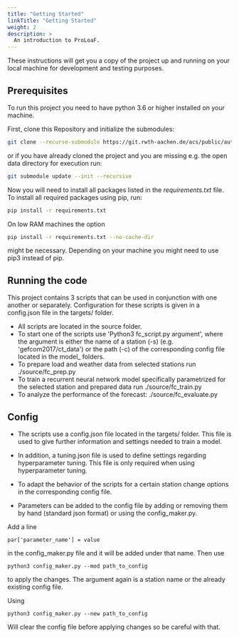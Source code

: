 ```yaml
---
title: "Getting Started"
linkTitle: "Getting Started"
weight: 2
description: >
  An introduction to ProLoaF.
---
```


These instructions will get you a copy of the project up and running on your local machine for development and testing purposes.

## Prerequisites

To run this project you need to have python 3.6 or higher installed on your machine.

First, clone this Repository and initialize the submodules:
```bash
git clone --recurse-submodule https://git.rwth-aachen.de/acs/public/automation/plf/proloaf.git
```
or if you have already cloned the project and you are missing e.g. the open data directory for execution run:
```bash
git submodule update --init --recursive
```

Now you will need to install all packages listed in the *requirements.txt* file.
To install all required packages using pip, run:
```bash
pip install -r requirements.txt
```

On low RAM machines the option
```bash
pip install -r requirements.txt --no-cache-dir
```
might be necessary. Depending on your machine you might need to use pip3 instead of pip.

## Running the code
This project contains 3 scripts that can be used in conjunction with one another or separately. Configuration for these scripts is given in a config.json file in the targets/ folder.

* All scripts are located in the source folder.
* To start one of the scripts use 'Python3 fc_script.py argument', where the argument is either the name of a station (-s) (e.g. 'gefcom2017/ct_data') or the path (-c) of the corresponding config file located in the model_ folders.
* To prepare load and weather data from selected stations run ./source/fc_prep.py
* To train a recurrent neural network model specifically parametrized for the selected station and prepared data run ./source/fc_train.py
* To analyze the performance of the forecast: ./source/fc_evaluate.py

## Config
* The scripts use a config.json file located in the targets/ folder. This file is used to give further information and settings needed to train a model.
* In addition, a tuning.json file is used to define settings regarding hyperparameter tuning. This file is only required when using hyperparameter tuning.


* To adapt the behavior of the scripts for a certain station change options in the corresponding config file.
* Parameters can be added to the config file by adding or removing them by hand (standard json format) or using the config_maker.py.

Add a line
```
par['parameter_name'] = value
```
in the config_maker.py file and it will be added under that name.
Then use
```
python3 config_maker.py --mod path_to_config
```
to apply the changes. The argument again is a station name or the already existing config file.

Using
```
python3 config_maker.py --new path_to_config
```
Will clear the config file before applying changes so be careful with that.
